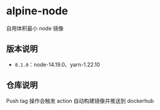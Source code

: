 # alpine-node
自用体积最小 node 镜像

## 版本说明

- `0.1.0`：node-14.19.0、yarn-1.22.10

## 仓库说明

Push tag 操作会触发 action 自动构建镜像并推送到 dockerhub